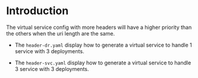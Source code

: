 # Introduction

The virtual service config with more headers will have a higher priority than the others when the uri length are the same.

- The `header-dr.yaml` display how to generate a virtual service to handle 1 service with 3 deployments.

- The `header-svc.yaml` display how to generate a virtual service to handle 3 service with 3 deployments.
